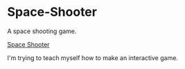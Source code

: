 # Space-Shooter
A space shooting game.

<a href="https://space-shooter.pages.dev/">Space Shooter</a>

I'm trying to teach myself how to make an interactive game.
